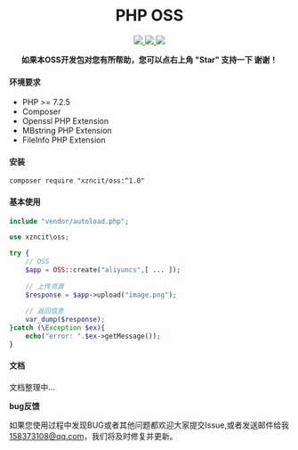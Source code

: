 <h1 align="center">PHP OSS</h1> 
<p align="center">
    <a href="http://www.a3-mall.com">
        <img src="https://img.shields.io/badge/Website-A3Mall-important.svg" />
    </a>
<a href="http://www.a3-mall.com">
        <img src="https://img.shields.io/badge/Licence-GPL3.0-green.svg" />
    </a>
    <a href="http://www.a3-mall.com">
        <img src="https://img.shields.io/badge/Edition-v1.0-blue.svg" />
    </a>
</p>
<p align="center">    
    <b>如果本OSS开发包对您有所帮助，您可以点右上角 "Star" 支持一下 谢谢！</b>
</p>

#### 环境要求
- PHP >= 7.2.5
- Composer
- Openssl PHP Extension
- MBstring PHP Extension
- FileInfo PHP Extension

#### 安装
```
composer require "xzncit/oss:^1.0"
```

#### 基本使用
```php
include "vendor/autoload.php";

use xzncit\oss;

try {
    // OSS
    $app = OSS::create("aliyuncs",[ ... ]);
    
    // 上传资源
    $response = $app->upload("image.png");
    
    // 返回信息
    var_dump($response);
}catch (\Exception $ex){
    echo("error: ".$ex->getMessage());
}

```

#### 文档
文档整理中...

 **bug反馈**

如果您使用过程中发现BUG或者其他问题都欢迎大家提交Issue,或者发送邮件给我 158373108@qq.com，我们将及时修复并更新。
